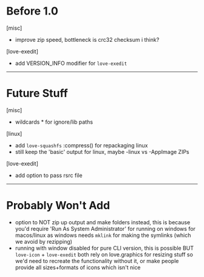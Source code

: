 # Before 1.0
[misc]
- improve zip speed, bottleneck is crc32 checksum i think?

[love-exedit]
- add VERSION_INFO modifier for `love-exedit`


---


# Future Stuff
[misc]
- wildcards * for ignore/lib paths

[linux]
- add `love-squashfs` :compress() for repackaging linux
- still keep the 'basic' output for linux, maybe -linux vs -AppImage ZIPs

[love-exedit]
- add option to pass rsrc file



---


# Probably Won't Add
- option to NOT zip up output and make folders instead, this is because you'd
  require 'Run As System Administrator' for running on windows for macos/linux
  as windows needs `mklink` for making the symlinks (which we avoid by rezipping)
- running with window disabled for pure CLI version, this is possible BUT
  `love-icon` + `love-exedit` both rely on love.graphics for resizing stuff
  so we'd need to recreate the functionality without it, or make people provide 
  all sizes+formats of icons which isn't nice